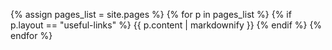 {% assign pages_list = site.pages %} {% for p in pages_list %} {% if p.layout == "useful-links" %} {{ p.content | markdownify }} {% endif %} {% endfor %}
